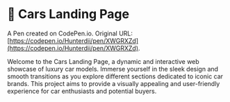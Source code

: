 # 🚗 Cars Landing Page

A Pen created on CodePen.io. Original URL: [https://codepen.io/Hunterdii/pen/XWGRXZd](https://codepen.io/Hunterdii/pen/XWGRXZd).

Welcome to the Cars Landing Page, a dynamic and interactive web showcase of luxury car models. Immerse yourself in the sleek design and smooth transitions as you explore different sections dedicated to iconic car brands. This project aims to provide a visually appealing and user-friendly experience for car enthusiasts and potential buyers.